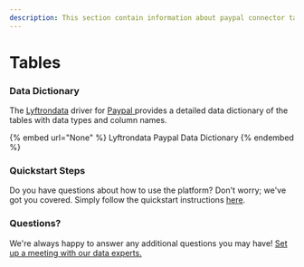 ```yaml
---
description: This section contain information about paypal connector tables information
---
```


# Tables

### Data Dictionary

The [Lyftrondata](https://www.lyftrondata.com/) driver for [Paypal](None/)[ ](https://www.lyftrondata.com/integration/paypal/)provides a detailed data dictionary of the tables with data types and column names.

{% embed url="None" %}
Lyftrondata Paypal Data Dictionary
{% endembed %}

### Quickstart Steps

Do you have questions about how to use the platform? Don't worry; we've got you covered. Simply follow the quickstart instructions [here](../README.md).

### Questions? <a href="#questions" id="questions"></a>

We're always happy to answer any additional questions you may have! [Set up a meeting with our data experts.](https://www.lyftrondata.com/book-a-meeting/)

